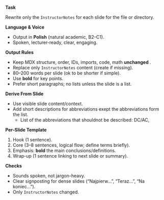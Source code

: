 **Task**

Rewrite only the `InstructorNotes` for each slide for the file or directory.

**Language & Voice**

* Output in **Polish** (natural academic, B2–C1).
* Spoken, lecturer-ready, clear, engaging.

**Output Rules**

* Keep MDX structure, order, IDs, imports, code, math  **unchanged** .
* Replace only `InstructorNotes` content (create if missing).
* 80–200 words per slide (ok to be shorter if simple).
* Use **bold** for key points.
* Prefer short paragraphs; no lists unless the slide is a list.

**Derive From Slide**

* Use visible slide content/context.
* Add short descriptions for abbreviations exept the abbreviations form the list.
  * List of the abbreviations that shouldnot be described: DC/AC,

**Per-Slide Template**

1. Hook (1 sentence).
2. Core (3–8 sentences, logical flow; define terms briefly).
3. Emphasis: **bold** the main conclusions/definitions.
4. Wrap-up (1 sentence linking to next slide or summary).

**Checks**

* Sounds spoken, not jargon-heavy.
* Clear signposting for dense slides (“Najpierw…”, “Teraz…”, “Na koniec…”).
* Only `InstructorNotes` changed.

